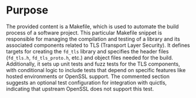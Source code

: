 # Purpose
The provided content is a Makefile, which is used to automate the build process of a software project. This particular Makefile snippet is responsible for managing the compilation and testing of a library and its associated components related to TLS (Transport Layer Security). It defines targets for creating the `fd_tls` library and specifies the header files (`fd_tls.h`, `fd_tls_proto.h`, etc.) and object files needed for the build. Additionally, it sets up unit tests and fuzz tests for the TLS components, with conditional logic to include tests that depend on specific features like hosted environments or OpenSSL support. The commented section suggests an optional test configuration for integration with quictls, indicating that upstream OpenSSL does not support this test.
